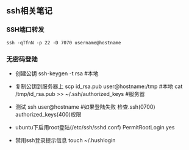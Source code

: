 ssh相关笔记
------------------

### SSH端口转发
    ssh -qTfnN -p 22 -D 7070 username@hostname

### 无密码登陆
 * 创建公钥
    ssh-keygen -t rsa #本地
 * 复制公钥到服务器上
    scp id_rsa.pub user@hostname:/tmp #本地
	cat /tmp/id_rsa.pub >> ~/.ssh/authorized_keys #服务器

 * 测试
    ssh user@hostname #如果登陆失败 检查.ssh(0700) authorized_keys(400)权限
 * ubuntu下启用root登陆(/etc/ssh/sshd.conf)
	PermitRootLogin yes

 * 禁用ssh登录提示信息
	touch ~/.hushlogin
